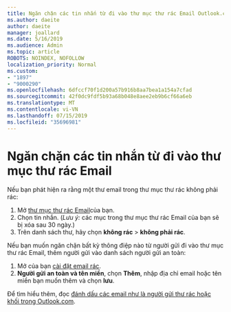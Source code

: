 ```yaml
---
title: Ngăn chặn các tin nhắn từ đi vào thư mục thư rác Email Outlook.com
ms.author: daeite
author: daeite
manager: joallard
ms.date: 5/16/2019
ms.audience: Admin
ms.topic: article
ROBOTS: NOINDEX, NOFOLLOW
localization_priority: Normal
ms.custom:
- "1897"
- "9000290"
ms.openlocfilehash: 6dfccf70f1d200a57b916b8aa7bea1a154a7cfad
ms.sourcegitcommit: 42f0dc9fdf5b93a68b048e8aee2eb9b6cf66a6eb
ms.translationtype: MT
ms.contentlocale: vi-VN
ms.lasthandoff: 07/15/2019
ms.locfileid: "35696981"
---
```

# <a name="stop-messages-from-going-to-your-junk-email-folder"></a>Ngăn chặn các tin nhắn từ đi vào thư mục thư rác Email

Nếu bạn phát hiện ra rằng một thư email trong thư mục thư rác không phải rác:

1. Mở [thư mục thư rác Email](https://outlook.live.com/mail/junkemail)của bạn.
1. Chọn tin nhắn. (*Lưu ý:* các mục trong thư mục thư rác Email của bạn sẽ bị xóa sau 30 ngày.)
1. Trên danh sách thư, hãy chọn **không rác** > **không phải rác**.

Nếu bạn muốn ngăn chặn bất kỳ thông điệp nào từ người gửi đi vào thư mục thư rác Email, thêm người gửi vào danh sách người gửi an toàn:

1. Mở của bạn [cài đặt email rác](https://go.microsoft.com/fwlink/?linkid=2035804).
1. **Người gửi an toàn và tên miền**, chọn **Thêm**, nhập địa chỉ email hoặc tên miền bạn muốn thêm và chọn **lưu**.

Để tìm hiểu thêm, đọc [đánh dấu các email như là người gửi thư rác hoặc khối trong Outlook.com](https://support.office.com/article/a3ece97b-82f8-4a5e-9ac3-e92fa6427ae4?wt.mc_id=Office_Outlook_com_Alchemy).
